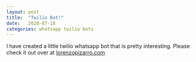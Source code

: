 ```yaml
---
layout: post
title:  "Twilio Bot!"
date:   2020-07-18
categories: whatsapp twilio bots
---
```


I have created a little twilio whatsapp bot that is pretty interesting. Please check it out over at [lorenzopizarro.com](https://www.lorenzopizarro.com/2020/05/03/TwilioBot/)
